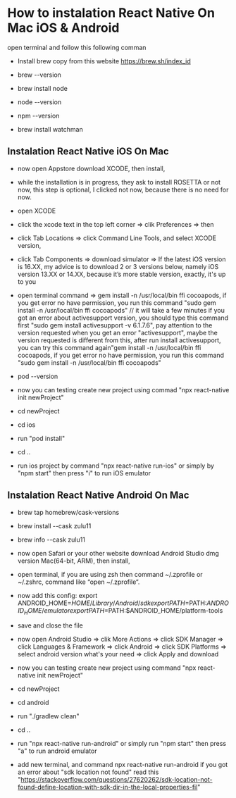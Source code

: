 <h1>How to instalation React Native On Mac iOS & Android</h1>

open terminal and follow this following comman
- Install brew copy from this website https://brew.sh/index_id
- brew --version

- brew install node
- node --version
- npm --version
- brew install watchman

  
<h2>Instalation React Native iOS On Mac</h2>

- now open Appstore download XCODE, then install,
- while the installation is in progress, they ask to install ROSETTA or not now, this step is optional, I clicked not now, because there is no need for now.
- open XCODE
- click the xcode text in the top left corner => clik Preferences => then
- click Tab Locations => click Command Line Tools, and select XCODE version,
- click Tab Components => download simulator =>
If the latest iOS version is 16.XX, my advice is to download 2 or 3 versions below, namely iOS version 13.XX or 14.XX, because it’s more stable version, exactly, it's up to you

- open terminal command => gem install -n /usr/local/bin ffi cocoapods, if you get error no have permission, you run this command "sudo gem install -n /usr/local/bin ffi cocoapods" // it will take a few minutes
if you got an error about activesupport version, you should type this command first "sudo gem install activesupport -v 6.1.7.6", pay attention to the version requested when you get an error "activesupport", maybe the version requested is different from this, after run install activesupport, you can try this command again"gem install -n /usr/local/bin ffi cocoapods, if you get error no have permission, you run this command "sudo gem install -n /usr/local/bin ffi cocoapods" 
- pod --version

- now you can testing create new project using commad "npx react-native init newProject"
- cd newProject
- cd ios
- run "pod install"
- cd ..
- run ios project by command "npx react-native run-ios" or simply by "npm start" then press "i" to run iOS emulator



<h2>Instalation React Native Android On Mac</h2>

- brew tap homebrew/cask-versions
- brew install --cask zulu11
- brew info --cask zulu11
- now open Safari or your other website download Android Studio dmg version Mac(64-bit, ARM), then install,

- open terminal, if you are using zsh then command ~/.zprofile or ~/.zshrc, command like “open ~/.zprofile“.
- now add this config:
	export ANDROID_HOME=$HOME/Library/Android/sdk
	export PATH=$PATH:$ANDROID_HOME/emulator
	export PATH=$PATH:$ANDROID_HOME/platform-tools

- save and close the file
- now open Android Studio => clik More Actions => click SDK Manager => click Languages & Framework => click Android => click SDK Platforms => select android version what's your need => click Apply and download

- now you can testing create new project using command "npx react-native init newProject"
- cd newProject
- cd android
- run "./gradlew clean"
- cd ..
- run "npx react-native run-android" or simply run "npm start" then press "a" to run android emulator
- add new terminal, and command npx react-native run-android 
if you got an error about "sdk location not found" read this "https://stackoverflow.com/questions/27620262/sdk-location-not-found-define-location-with-sdk-dir-in-the-local-properties-fil"
